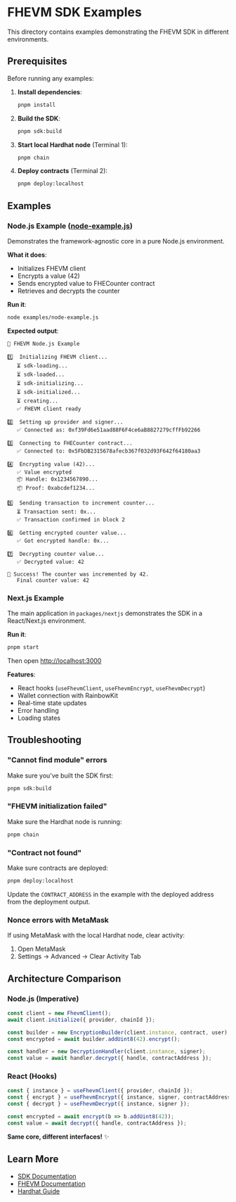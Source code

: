 # FHEVM SDK Examples

This directory contains examples demonstrating the FHEVM SDK in different environments.

## Prerequisites

Before running any examples:

1. **Install dependencies**:
   ```bash
   pnpm install
   ```

2. **Build the SDK**:
   ```bash
   pnpm sdk:build
   ```

3. **Start local Hardhat node** (Terminal 1):
   ```bash
   pnpm chain
   ```

4. **Deploy contracts** (Terminal 2):
   ```bash
   pnpm deploy:localhost
   ```

## Examples

### Node.js Example ([node-example.js](./node-example.js))

Demonstrates the framework-agnostic core in a pure Node.js environment.

**What it does**:
- Initializes FHEVM client
- Encrypts a value (42)
- Sends encrypted value to FHECounter contract
- Retrieves and decrypts the counter

**Run it**:
```bash
node examples/node-example.js
```

**Expected output**:
```
🚀 FHEVM Node.js Example

1️⃣  Initializing FHEVM client...
   ⏳ sdk-loading...
   ⏳ sdk-loaded...
   ⏳ sdk-initializing...
   ⏳ sdk-initialized...
   ⏳ creating...
   ✅ FHEVM client ready

2️⃣  Setting up provider and signer...
   ✅ Connected as: 0xf39Fd6e51aad88F6F4ce6aB8827279cffFb92266

3️⃣  Connecting to FHECounter contract...
   ✅ Connected to: 0x5FbDB2315678afecb367f032d93F642f64180aa3

4️⃣  Encrypting value (42)...
   ✅ Value encrypted
   📦 Handle: 0x1234567890...
   📦 Proof: 0xabcdef1234...

5️⃣  Sending transaction to increment counter...
   ⏳ Transaction sent: 0x...
   ✅ Transaction confirmed in block 2

6️⃣  Getting encrypted counter value...
   ✅ Got encrypted handle: 0x...

7️⃣  Decrypting counter value...
   ✅ Decrypted value: 42

🎉 Success! The counter was incremented by 42.
   Final counter value: 42
```

### Next.js Example

The main application in `packages/nextjs` demonstrates the SDK in a React/Next.js environment.

**Run it**:
```bash
pnpm start
```

Then open [http://localhost:3000](http://localhost:3000)

**Features**:
- React hooks (`useFhevmClient`, `useFhevmEncrypt`, `useFhevmDecrypt`)
- Wallet connection with RainbowKit
- Real-time state updates
- Error handling
- Loading states

## Troubleshooting

### "Cannot find module" errors

Make sure you've built the SDK first:
```bash
pnpm sdk:build
```

### "FHEVM initialization failed"

Make sure the Hardhat node is running:
```bash
pnpm chain
```

### "Contract not found"

Make sure contracts are deployed:
```bash
pnpm deploy:localhost
```

Update the `CONTRACT_ADDRESS` in the example with the deployed address from the deployment output.

### Nonce errors with MetaMask

If using MetaMask with the local Hardhat node, clear activity:
1. Open MetaMask
2. Settings → Advanced → Clear Activity Tab

## Architecture Comparison

### Node.js (Imperative)
```javascript
const client = new FhevmClient();
await client.initialize({ provider, chainId });

const builder = new EncryptionBuilder(client.instance, contract, user);
const encrypted = await builder.addUint8(42).encrypt();

const handler = new DecryptionHandler(client.instance, signer);
const value = await handler.decrypt({ handle, contractAddress });
```

### React (Hooks)
```jsx
const { instance } = useFhevmClient({ provider, chainId });
const { encrypt } = useFhevmEncrypt({ instance, signer, contractAddress });
const { decrypt } = useFhevmDecrypt({ instance, signer });

const encrypted = await encrypt(b => b.addUint8(42));
const value = await decrypt({ handle, contractAddress });
```

**Same core, different interfaces!** ✨

## Learn More

- [SDK Documentation](../packages/fhevm-sdk/README.md)
- [FHEVM Documentation](https://docs.zama.ai/protocol/solidity-guides/)
- [Hardhat Guide](https://docs.zama.ai/protocol/solidity-guides/development-guide/hardhat)
